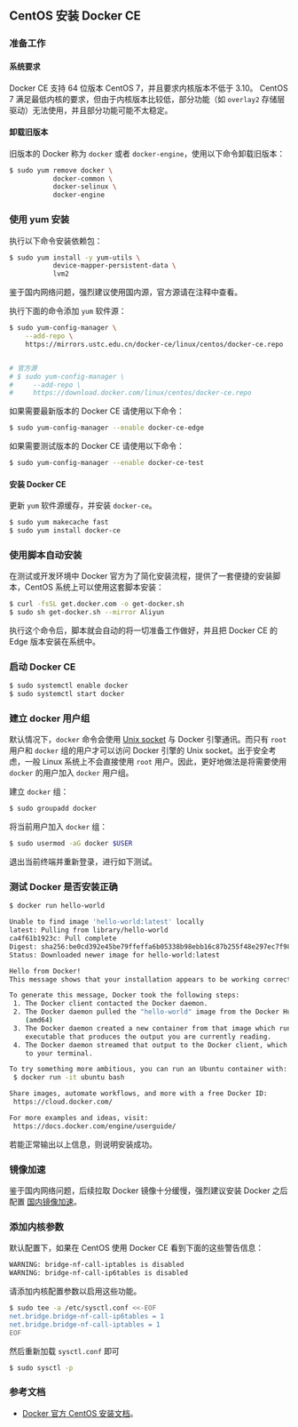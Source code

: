 ## CentOS 安装 Docker CE

### 准备工作

#### 系统要求

Docker CE 支持 64 位版本 CentOS 7，并且要求内核版本不低于 3.10。 CentOS 7 满足最低内核的要求，但由于内核版本比较低，部分功能（如 `overlay2` 存储层驱动）无法使用，并且部分功能可能不太稳定。

#### 卸载旧版本

旧版本的 Docker 称为 `docker` 或者 `docker-engine`，使用以下命令卸载旧版本：

```bash
$ sudo yum remove docker \
           docker-common \
           docker-selinux \
           docker-engine
```

### 使用 yum 安装

执行以下命令安装依赖包：

```bash
$ sudo yum install -y yum-utils \
           device-mapper-persistent-data \
           lvm2
```

鉴于国内网络问题，强烈建议使用国内源，官方源请在注释中查看。

执行下面的命令添加 `yum` 软件源：

```bash
$ sudo yum-config-manager \
    --add-repo \
    https://mirrors.ustc.edu.cn/docker-ce/linux/centos/docker-ce.repo


# 官方源
# $ sudo yum-config-manager \
#     --add-repo \
#     https://download.docker.com/linux/centos/docker-ce.repo    
```

如果需要最新版本的 Docker CE 请使用以下命令：

```bash
$ sudo yum-config-manager --enable docker-ce-edge
```

如果需要测试版本的 Docker CE 请使用以下命令：

```bash
$ sudo yum-config-manager --enable docker-ce-test
```

#### 安装 Docker CE

更新 `yum` 软件源缓存，并安装 `docker-ce`。

```bash
$ sudo yum makecache fast
$ sudo yum install docker-ce
```

### 使用脚本自动安装

在测试或开发环境中 Docker 官方为了简化安装流程，提供了一套便捷的安装脚本，CentOS 系统上可以使用这套脚本安装：

```bash
$ curl -fsSL get.docker.com -o get-docker.sh
$ sudo sh get-docker.sh --mirror Aliyun
```

执行这个命令后，脚本就会自动的将一切准备工作做好，并且把 Docker CE 的 Edge 版本安装在系统中。

### 启动 Docker CE

```bash
$ sudo systemctl enable docker
$ sudo systemctl start docker
```

### 建立 docker 用户组

默认情况下，`docker` 命令会使用 [Unix socket](https://en.wikipedia.org/wiki/Unix_domain_socket) 与 Docker 引擎通讯。而只有 `root` 用户和 `docker` 组的用户才可以访问 Docker 引擎的 Unix socket。出于安全考虑，一般 Linux 系统上不会直接使用 `root` 用户。因此，更好地做法是将需要使用 `docker` 的用户加入 `docker` 用户组。

建立 `docker` 组：

```bash
$ sudo groupadd docker
```

将当前用户加入 `docker` 组：

```bash
$ sudo usermod -aG docker $USER
```

退出当前终端并重新登录，进行如下测试。

### 测试 Docker 是否安装正确

```bash
$ docker run hello-world

Unable to find image 'hello-world:latest' locally
latest: Pulling from library/hello-world
ca4f61b1923c: Pull complete
Digest: sha256:be0cd392e45be79ffeffa6b05338b98ebb16c87b255f48e297ec7f98e123905c
Status: Downloaded newer image for hello-world:latest

Hello from Docker!
This message shows that your installation appears to be working correctly.

To generate this message, Docker took the following steps:
 1. The Docker client contacted the Docker daemon.
 2. The Docker daemon pulled the "hello-world" image from the Docker Hub.
    (amd64)
 3. The Docker daemon created a new container from that image which runs the
    executable that produces the output you are currently reading.
 4. The Docker daemon streamed that output to the Docker client, which sent it
    to your terminal.

To try something more ambitious, you can run an Ubuntu container with:
 $ docker run -it ubuntu bash

Share images, automate workflows, and more with a free Docker ID:
 https://cloud.docker.com/

For more examples and ideas, visit:
 https://docs.docker.com/engine/userguide/
```

若能正常输出以上信息，则说明安装成功。

### 镜像加速

鉴于国内网络问题，后续拉取 Docker 镜像十分缓慢，强烈建议安装 Docker 之后配置 [国内镜像加速](mirror.md)。

### 添加内核参数

默认配置下，如果在 CentOS 使用 Docker CE 看到下面的这些警告信息：

```bash
WARNING: bridge-nf-call-iptables is disabled
WARNING: bridge-nf-call-ip6tables is disabled
```

请添加内核配置参数以启用这些功能。

```bash
$ sudo tee -a /etc/sysctl.conf <<-EOF
net.bridge.bridge-nf-call-ip6tables = 1
net.bridge.bridge-nf-call-iptables = 1
EOF
```

然后重新加载 `sysctl.conf` 即可

```bash
$ sudo sysctl -p
```

### 参考文档

* [Docker 官方 CentOS 安装文档](https://docs.docker.com/engine/installation/linux/docker-ce/centos/)。
